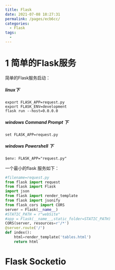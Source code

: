 ```yaml
---
title: Flask
date: 2021-07-08 18:27:31
permalink: /pages/ecb6cc/
categories:
  - Flask
tags:
  - 
---
```

# 1 简单的Flask服务
简单的Flask服务启动：
##### linux下
```shell
export FLASK_APP=request.py
export FLASK_ENV=development
flask run --host=0.0.0.0
```
##### windows  Command Prompt 下
```shell
set FLASK_APP=request.py
```
##### windows Powershell 下
```shell
$env: FLASK_APP="request.py"
```
一个最小的flask 服务如下：


```python
#filename=request.py
from flask import request
from flask import Flask
import json
from flask import render_template
from flask import jsonify
from flask_cors import CORS
server = Flask(__name__)
#STATIC_PATH = r"webSite"
#app = Flask(__name__,static_folder=STATIC_PATH)
CORS(server, resources=r'/*')
@server.route('/')
def index():
    html=render_template('tables.html')
    return html
```

# Flask Socketio



```python

```
